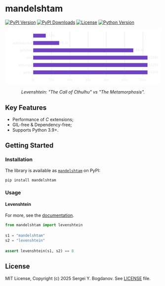 # mandelshtam

[![PyPI Version][shields/pypi/version]][pypi/homepage]
[![PyPI Downloads][shields/pypi/downloads]][pypi/homepage]
[![License][shields/pypi/license]][github/license]
[![Python Version][shields/python/version]][pypi/homepage]

<p align="center">
  <picture align="center">
    <source media="(prefers-color-scheme: dark)" srcset="https://raw.githubusercontent.com/syubogdanov/mandelshtam/02b751c47a03744fcba8d69d32b6f8a8a771c881/images/performance-dark.svg">
    <source media="(prefers-color-scheme: light)" srcset="https://raw.githubusercontent.com/syubogdanov/mandelshtam/02b751c47a03744fcba8d69d32b6f8a8a771c881/images/performance-light.svg">
    <img alt="Shows a bar chart with benchmark results." src="https://raw.githubusercontent.com/syubogdanov/mandelshtam/02b751c47a03744fcba8d69d32b6f8a8a771c881/images/performance-dark.svg">
  </picture>
</p>

<p align="center">
  <i>Levenshtein: "The Call of Cthulhu" vs "The Metamorphosis".</i>
</p>

## Key Features

* Performance of *C* extensions;
* GIL-free & Dependency-free;
* Supports Python 3.9+.

## Getting Started

### Installation

The library is available as [`mandelshtam`][pypi/homepage] on PyPI:

```shell
pip install mandelshtam
```

### Usage

#### Levenshtein

For more, see the [documentation][docs/levenshtein].

```python
from mandelshtam import levenshtein

s1 = "mandelshtam"
s2 = "levenshtein"

assert levenshtein(s1, s2) == 8
```

## License

MIT License, Copyright (c) 2025 Sergei Y. Bogdanov. See [LICENSE][github/license] file.

<!-- --- --- --- --- --- --- --- --- --- --- --- --- --- --- --- --- --- --- --- --- --- --- --- -->

[docs/levenshtein]: https://mandelshtam.readthedocs.io/en/latest/levenshtein.html

[github/license]: https://github.com/syubogdanov/mandelshtam/tree/main/LICENSE

[pypi/homepage]: https://pypi.org/project/mandelshtam/

[shields/pypi/downloads]: https://img.shields.io/pypi/dm/mandelshtam.svg?color=green
[shields/pypi/license]: https://img.shields.io/pypi/l/mandelshtam.svg?color=green
[shields/pypi/version]: https://img.shields.io/pypi/v/mandelshtam.svg?color=green
[shields/python/version]: https://img.shields.io/pypi/pyversions/mandelshtam.svg?color=green

